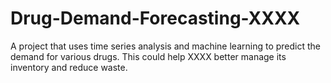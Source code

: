 # Drug-Demand-Forecasting-XXXX
A project that uses time series analysis and machine learning to predict the demand for various drugs. This could help XXXX better manage its inventory and reduce waste.
